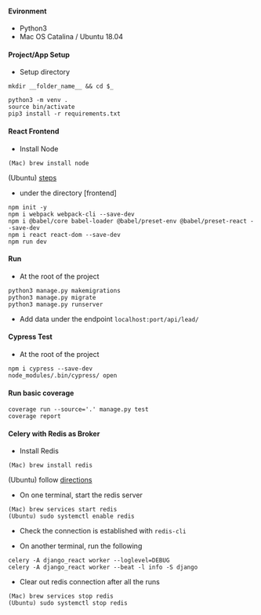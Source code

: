 #### Evironment
- Python3
- Mac OS Catalina / Ubuntu 18.04

#### Project/App Setup
- Setup directory
```
mkdir __folder_name__ && cd $_

python3 -m venv .
source bin/activate
pip3 install -r requirements.txt
```

#### React Frontend
- Install Node
```
(Mac) brew install node
```
(Ubuntu) [steps](https://www.digitalocean.com/community/tutorials/how-to-install-node-js-on-ubuntu-18-04)

- under the directory [frontend]
```
npm init -y
npm i webpack webpack-cli --save-dev
npm i @babel/core babel-loader @babel/preset-env @babel/preset-react --save-dev
npm i react react-dom --save-dev
npm run dev
```

#### Run
- At the root of the project
```
python3 manage.py makemigrations
python3 manage.py migrate
python3 manage.py runserver
```
- Add data under the endpoint ```localhost:port/api/lead/```

#### Cypress Test
- At the root of the project
```
npm i cypress --save-dev
node_modules/.bin/cypress/ open
```

#### Run basic coverage
```
coverage run --source='.' manage.py test
coverage report
```


#### Celery with Redis as Broker
- Install Redis
```
(Mac) brew install redis
```
(Ubuntu) follow [directions](https://www.digitalocean.com/community/tutorials/how-to-install-and-secure-redis-on-ubuntu-18-04)


- On one terminal, start the redis server
```
(Mac) brew services start redis
(Ubuntu) sudo systemctl enable redis
```
- Check the connection is established with ```redis-cli```

- On another terminal, run the following
```
celery -A django_react worker --loglevel=DEBUG
celery -A django_react worker --beat -l info -S django
```
- Clear out redis connection after all the runs
```
(Mac) brew services stop redis
(Ubuntu) sudo systemctl stop redis
```
